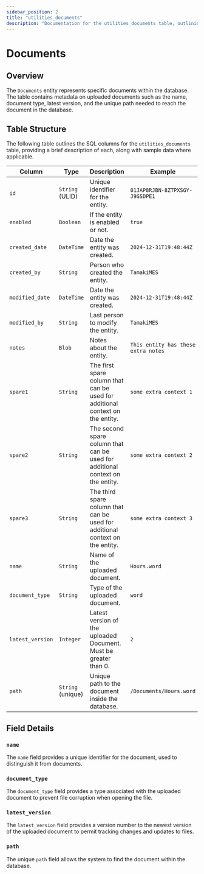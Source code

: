 ```yaml
---
sidebar_position: 2
title: "utilities_documents"
description: "Documentation for the utilities_documents table, outlining its columns and structure."
---
```


# Documents

## Overview

The `Documents` entity represents specific documents within the database. The table contains metadata on uploaded documents
such as the name, document type, latest version, and the unique path needed to reach the document in the database.

## Table Structure

The following table outlines the SQL columns for the `utilities_documents` table, providing a brief description of each,
along with sample data where applicable.

| Column           | Type              | Description                                                                    | Example                             |
| ---------------- | ----------------- | ------------------------------------------------------------------------------ | ----------------------------------- |
| `id`             | `String` (ULID)   | Unique identifier for the entity.                                              | `01JAP8RJBN-8ZTPXSGY-J9GSDPE1`      |
| `enabled`        | `Boolean`         | If the entity is enabled or not.                                               | `true`                              |
| `created_date`   | `DateTime`        | Date the entity was created.                                                   | `2024-12-31T19:48:44Z`              |
| `created_by`     | `String`          | Person who created the entity.                                                 | `TamakiMES`                         |
| `modified_date`  | `DateTime`        | Date the entity was created.                                                   | `2024-12-31T19:48:44Z`              |
| `modified_by`    | `String`          | Last person to modify the entity.                                              | `TamakiMES`                         |
| `notes`          | `Blob`            | Notes about the entity.                                                        | `This entity has these extra notes` |
| `spare1`         | `String`          | The first spare column that can be used for additional context on the entity.  | `some extra context 1`              |
| `spare2`         | `String`          | The second spare column that can be used for additional context on the entity. | `some extra context 2`              |
| `spare3`         | `String`          | The third spare column that can be used for additional context on the entity.  | `some extra context 3`              |
| `name`           | `String`          | Name of the uploaded document.                                                 | `Hours.word`                        |
| `document_type`  | `String`          | Type of the uploaded document.                                                 | `word`                              |
| `latest_version` | `Integer`         | Latest version of the uploaded Document. Must be greater than 0.               | `2`                                 |
| `path`           | `String` (unique) | Unique path to the document inside the database.                               | `/Documents/Hours.word`             |

## Field Details

### `name`

The `name` field provides a unique identifier for the document, used to distinguish it from documents.

### `document_type`

The `document_type` field provides a type associated with the uploaded document to prevent file corruption
when opening the file.

### `latest_version`

The `latest_version` field provides a version number to the newest version of the uploaded document to
permit tracking changes and updates to files.

### `path`

The unique `path` field allows the system to find the document within the database.
